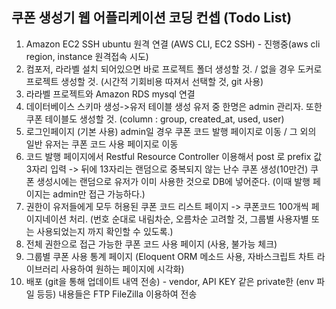 쿠폰 생성기 웹 어플리케이션 코딩 컨셉 (Todo List)
------------------------------------------

1. Amazon EC2 SSH ubuntu 원격 연결 (AWS CLI, EC2 SSH) - 진행중(aws cli region, instance 원격접속 시도)
2. 컴포저, 라라벨 설치 되어있으면 바로 프로젝트 폴더 생성할 것. / 없을 경우 도커로 프로젝트 생성할 것. (시간적 기회비용 따져서 선택할 것, git 사용)
3. 라라벨 프로젝트와 Amazon RDS mysql 연결
4. 데이터베이스 스키마 생성->유저 테이블 생성 유저 중 한명은 admin 관리자. 또한 쿠폰 테이블도 생성할 것. (column : group, created_at, used, user)
5. 로그인페이지 (기본 사용) admin일 경우 쿠폰 코드 발행 페이지로 이동 / 그 외의 일반 유저는 쿠폰 코드 사용 페이지로 이동
6. 코드 발행 페이지에서 Restful Resource Controller 이용해서 post 로 prefix 값 3자리 입력 -> 뒤에 13자리는 랜덤으로 중복되지 않는 난수 쿠폰 생성(10만건)
    쿠폰 생성시에는 랜덤으로 유저가 이미 사용한 것으로 DB에 넣어준다. (이때 발행 페이지는 admin만 접근 가능하다.)
7. 권한이 유저들에게 모두 허용된 쿠폰 코드 리스트 페이지 -> 쿠폰코드 100개씩 페이지네이션 처리. (번호 순대로 내림차순, 오름차순 고려할 것, 그룹별 사용자별 또는 사용되었는지 까지 확인할 수 있도록.)
8. 전체 권한으로 접근 가능한 쿠폰 코드 사용 페이지 (사용, 불가능 체크)
9. 그룹별 쿠폰 사용 통계 페이지 (Eloquent ORM 메소드 사용, 자바스크립트 차트 라이브러리 사용하여 원하는 페이지에 시각화)
10. 배포 (git을 통해 업데이트 내역 전송) - vendor, API KEY 같은 private한 (env 파일 등등) 내용들은 FTP FileZilla 이용하여 전송

